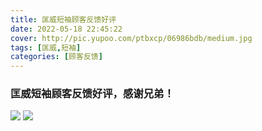 ```yaml
---
title: 匡威短袖顾客反馈好评
date: 2022-05-18 22:45:22
cover: http://pic.yupoo.com/ptbxcp/06986bdb/medium.jpg
tags: [匡威,短袖]
categories: [顾客反馈]
---
```


###  匡威短袖顾客反馈好评，感谢兄弟！
![](http://pic.yupoo.com/ptbxcp/0e6536d1/2acfed5f.jpg)
![](http://pic.yupoo.com/ptbxcp/06986bdb/47100e94.jpg)
